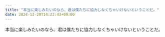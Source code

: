```yaml
---
title: "本当に楽しみたいのなら、君は僕たちに協力しなくちゃいけないということだ。"
date: 2024-12-20T14:22:43+09:00
---
```

本当に楽しみたいのなら、君は僕たちに協力しなくちゃいけないということだ。
